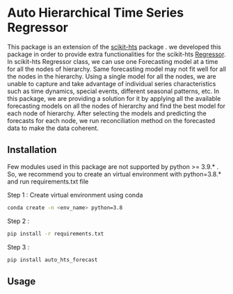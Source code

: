 # Auto Hierarchical Time Series Regressor
This package is an extension of the [scikit-hts](https://scikit-hts.readthedocs.io/en/latest/readme.html) package . 
we developed this package in order to provide extra functionalities for the scikit-hts [Regressor](https://scikit-hts.readthedocs.io/en/latest/hts.html#hts.HTSRegressor).
In scikit-hts Regressor class, we can use one Forecasting model at a time for all the nodes of hierarchy. Same forecasting model may not fit well for all the nodes in the hierarchy. Using a single model for all the nodes, we are unable to capture and take advantage of individual series characteristics such as time dynamics, special events, different seasonal patterns, etc.
In this package, we are providing a solution for it by applying all the available forecasting models on all the nodes of hierarchy and find the best model for each node of hierarchy. After selecting the models and predicting the forecasts for each node, we run reconciliation method on the forecasted data to make the data coherent.


## Installation
Few modules used in this package are not supported by python >= 3.9.* . So, we recommend you to create an virtual environment with python=3.8.* and run requirements.txt file 

Step 1 :
Create virtual environment using conda
```bash
conda create -n <env_name> python=3.8
```
Step 2 :
```bash
pip install -r requirements.txt
```
Step 3 :
```bash
pip install auto_hts_forecast
```
## Usage
